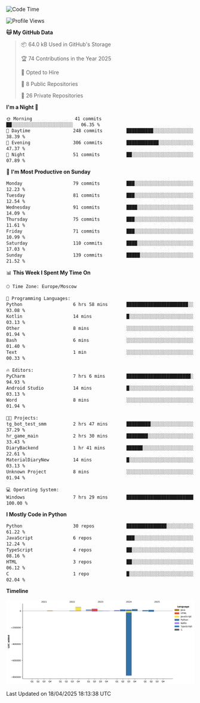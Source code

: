 <!--START_SECTION:waka-->
![Code Time](http://img.shields.io/badge/Code%20Time-659%20hrs%203%20mins-blue)

![Profile Views](http://img.shields.io/badge/Profile%20Views-0-blue)

**🐱 My GitHub Data** 

> 📦 64.0 kB Used in GitHub's Storage 
 > 
> 🏆 74 Contributions in the Year 2025
 > 
> 💼 Opted to Hire
 > 
> 📜 8 Public Repositories 
 > 
> 🔑 26 Private Repositories 
 > 
**I'm a Night 🦉** 

```text
🌞 Morning                41 commits          ██░░░░░░░░░░░░░░░░░░░░░░░   06.35 % 
🌆 Daytime                248 commits         ██████████░░░░░░░░░░░░░░░   38.39 % 
🌃 Evening                306 commits         ████████████░░░░░░░░░░░░░   47.37 % 
🌙 Night                  51 commits          ██░░░░░░░░░░░░░░░░░░░░░░░   07.89 % 
```
📅 **I'm Most Productive on Sunday** 

```text
Monday                   79 commits          ███░░░░░░░░░░░░░░░░░░░░░░   12.23 % 
Tuesday                  81 commits          ███░░░░░░░░░░░░░░░░░░░░░░   12.54 % 
Wednesday                91 commits          ████░░░░░░░░░░░░░░░░░░░░░   14.09 % 
Thursday                 75 commits          ███░░░░░░░░░░░░░░░░░░░░░░   11.61 % 
Friday                   71 commits          ███░░░░░░░░░░░░░░░░░░░░░░   10.99 % 
Saturday                 110 commits         ████░░░░░░░░░░░░░░░░░░░░░   17.03 % 
Sunday                   139 commits         █████░░░░░░░░░░░░░░░░░░░░   21.52 % 
```


📊 **This Week I Spent My Time On** 

```text
🕑︎ Time Zone: Europe/Moscow

💬 Programming Languages: 
Python                   6 hrs 58 mins       ███████████████████████░░   93.08 % 
Kotlin                   14 mins             █░░░░░░░░░░░░░░░░░░░░░░░░   03.13 % 
Other                    8 mins              ░░░░░░░░░░░░░░░░░░░░░░░░░   01.94 % 
Bash                     6 mins              ░░░░░░░░░░░░░░░░░░░░░░░░░   01.40 % 
Text                     1 min               ░░░░░░░░░░░░░░░░░░░░░░░░░   00.33 % 

🔥 Editors: 
PyCharm                  7 hrs 6 mins        ████████████████████████░   94.93 % 
Android Studio           14 mins             █░░░░░░░░░░░░░░░░░░░░░░░░   03.13 % 
Word                     8 mins              ░░░░░░░░░░░░░░░░░░░░░░░░░   01.94 % 

🐱‍💻 Projects: 
tg_bot_test_smm          2 hrs 47 mins       █████████░░░░░░░░░░░░░░░░   37.29 % 
hr_game_main             2 hrs 30 mins       ████████░░░░░░░░░░░░░░░░░   33.43 % 
DiaryBackend             1 hr 41 mins        ██████░░░░░░░░░░░░░░░░░░░   22.61 % 
MaterialDiaryNew         14 mins             █░░░░░░░░░░░░░░░░░░░░░░░░   03.13 % 
Unknown Project          8 mins              ░░░░░░░░░░░░░░░░░░░░░░░░░   01.94 % 

💻 Operating System: 
Windows                  7 hrs 29 mins       █████████████████████████   100.00 % 
```

**I Mostly Code in Python** 

```text
Python                   30 repos            ███████████████░░░░░░░░░░   61.22 % 
JavaScript               6 repos             ███░░░░░░░░░░░░░░░░░░░░░░   12.24 % 
TypeScript               4 repos             ██░░░░░░░░░░░░░░░░░░░░░░░   08.16 % 
HTML                     3 repos             ██░░░░░░░░░░░░░░░░░░░░░░░   06.12 % 
C                        1 repo              █░░░░░░░░░░░░░░░░░░░░░░░░   02.04 % 
```



**Timeline**

![Lines of Code chart](https://raw.githubusercontent.com/adlemx/adlemx/main/assets/bar_graph.png)


 Last Updated on 18/04/2025 18:13:38 UTC
<!--END_SECTION:waka-->
